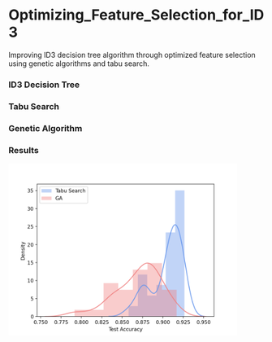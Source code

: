 # Optimizing_Feature_Selection_for_ID3
Improving ID3 decision tree algorithm through optimized feature selection using genetic algorithms and tabu search.



### ID3 Decision Tree



### Tabu Search



### Genetic Algorithm


### Results

<img src="ts_ga_performance_distribution.png" alt="performance distributions." width="450"/>
